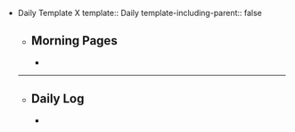 - Daily Template X
  template:: Daily
  template-including-parent:: false
	- ## Morning Pages
		-
	- -----
	- ## Daily Log
		-